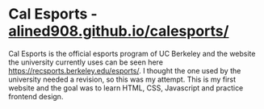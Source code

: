 # Cal Esports - <a href="https://alined908.github.io/calesports/">alined908.github.io/calesports/</a>
Cal Esports is the official esports program of UC Berkeley and the website the university currently uses can be seen
here https://recsports.berkeley.edu/esports/. I thought the one used by the university needed a revision, so this was my attempt.
This is my first website and the goal was to learn HTML, CSS, Javascript and practice frontend design.  
